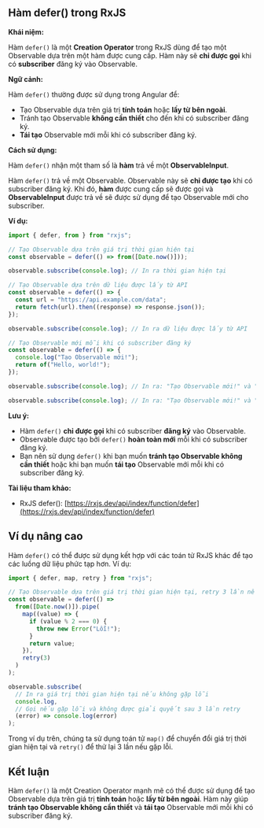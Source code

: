## Hàm defer() trong RxJS

**Khái niệm:**

Hàm `defer()` là một **Creation Operator** trong RxJS dùng để tạo một Observable dựa trên một hàm được cung cấp. Hàm này sẽ **chỉ được gọi** khi có **subscriber** đăng ký vào Observable.

**Ngữ cảnh:**

Hàm `defer()` thường được sử dụng trong Angular để:

- Tạo Observable dựa trên giá trị **tính toán** hoặc **lấy từ bên ngoài**.
- Tránh tạo Observable **không cần thiết** cho đến khi có subscriber đăng ký.
- **Tái tạo** Observable mới mỗi khi có subscriber đăng ký.

**Cách sử dụng:**

Hàm `defer()` nhận một tham số là **hàm** trả về một **ObservableInput**.

Hàm `defer()` trả về một Observable. Observable này sẽ **chỉ được tạo** khi có subscriber đăng ký. Khi đó, **hàm** được cung cấp sẽ được gọi và **ObservableInput** được trả về sẽ được sử dụng để tạo Observable mới cho subscriber.

**Ví dụ:**

```typescript
import { defer, from } from "rxjs";

// Tạo Observable dựa trên giá trị thời gian hiện tại
const observable = defer(() => from([Date.now()]));

observable.subscribe(console.log); // In ra thời gian hiện tại

// Tạo Observable dựa trên dữ liệu được lấy từ API
const observable = defer(() => {
  const url = "https://api.example.com/data";
  return fetch(url).then((response) => response.json());
});

observable.subscribe(console.log); // In ra dữ liệu được lấy từ API

// Tạo Observable mới mỗi khi có subscriber đăng ký
const observable = defer(() => {
  console.log("Tạo Observable mới!");
  return of("Hello, world!");
});

observable.subscribe(console.log); // In ra: "Tạo Observable mới!" và "Hello, world!"

observable.subscribe(console.log); // In ra: "Tạo Observable mới!" và "Hello, world!"
```

**Lưu ý:**

- Hàm `defer()` **chỉ được gọi** khi có subscriber **đăng ký** vào Observable.
- Observable được tạo bởi `defer()` **hoàn toàn mới** mỗi khi có subscriber đăng ký.
- Bạn nên sử dụng `defer()` khi bạn muốn **tránh tạo Observable không cần thiết** hoặc khi bạn muốn **tái tạo** Observable mới mỗi khi có subscriber đăng ký.

**Tài liệu tham khảo:**

- RxJS defer(): [https://rxjs.dev/api/index/function/defer](https://rxjs.dev/api/index/function/defer)

## Ví dụ nâng cao

Hàm `defer()` có thể được sử dụng kết hợp với các toán tử RxJS khác để tạo các luồng dữ liệu phức tạp hơn. Ví dụ:

```typescript
import { defer, map, retry } from "rxjs";

// Tạo Observable dựa trên giá trị thời gian hiện tại, retry 3 lần nếu gặp lỗi
const observable = defer(() =>
  from([Date.now()]).pipe(
    map((value) => {
      if (value % 2 === 0) {
        throw new Error("Lỗi!");
      }
      return value;
    }),
    retry(3)
  )
);

observable.subscribe(
  // In ra giá trị thời gian hiện tại nếu không gặp lỗi
  console.log,
  // Gọi nếu gặp lỗi và không được giải quyết sau 3 lần retry
  (error) => console.log(error)
);
```

Trong ví dụ trên, chúng ta sử dụng toán tử `map()` để chuyển đổi giá trị thời gian hiện tại và `retry()` để thử lại 3 lần nếu gặp lỗi.

## Kết luận

Hàm `defer()` là một Creation Operator mạnh mẽ có thể được sử dụng để tạo Observable dựa trên giá trị **tính toán** hoặc **lấy từ bên ngoài**. Hàm này giúp **tránh tạo Observable không cần thiết** và **tái tạo** Observable mới mỗi khi có subscriber đăng ký.
